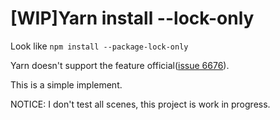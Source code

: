 # \[WIP\]Yarn install --lock-only

Look like `npm install --package-lock-only`

Yarn doesn't support the feature official([issue 6676](https://github.com/yarnpkg/yarn/issues/6676)).

This is a simple implement.

NOTICE: I don't test all scenes, this project is work in progress.
